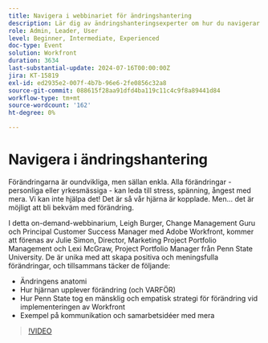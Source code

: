 ```yaml
---
title: Navigera i webbinariet för ändringshantering
description: Lär dig av ändringshanteringsexperter om hur du navigerar övergångar med Adobe Workfront. Få insikter om förändringens anatomi, hur hjärnan uppfattas och hur Penn State University ser ut i vårt on-demand-webbinarium.
role: Admin, Leader, User
level: Beginner, Intermediate, Experienced
doc-type: Event
solution: Workfront
duration: 3634
last-substantial-update: 2024-07-16T00:00:00Z
jira: KT-15819
exl-id: ed2935e2-007f-4b7b-96e6-2fe0856c32a8
source-git-commit: 088615f28aa91dfd4ba119c11c4c9f8a89441d84
workflow-type: tm+mt
source-wordcount: '162'
ht-degree: 0%

---
```


# Navigera i ändringshantering

Förändringarna är oundvikliga, men sällan enkla. Alla förändringar - personliga eller yrkesmässiga - kan leda till stress, spänning, ångest med mera. Vi kan inte hjälpa det! Det är så vår hjärna är kopplade. Men... det är möjligt att bli bekväm med förändring.

I detta on-demand-webbinarium, Leigh Burger, Change Management Guru och Principal Customer Success Manager med Adobe Workfront, kommer att förenas av Julie Simon, Director, Marketing Project Portfolio Management och Lexi McGraw, Project Portfolio Manager från Penn State University. De är unika med att skapa positiva och meningsfulla förändringar, och tillsammans täcker de följande:

* Ändringens anatomi
* Hur hjärnan upplever förändring (och VARFÖR)
* Hur Penn State tog en mänsklig och empatisk strategi för förändring vid implementeringen av Workfront
* Exempel på kommunikation och samarbetsidéer med mera

>[!VIDEO](https://video.tv.adobe.com/v/3431013/?learn=on)
